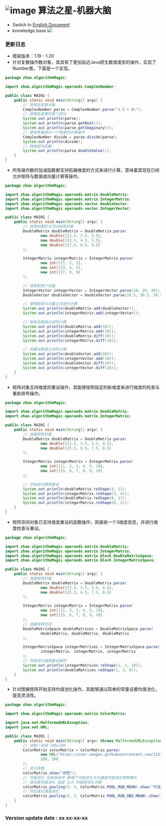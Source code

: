 # ![image](https://user-images.githubusercontent.com/113756063/194830221-abe24fcc-484b-4769-b3b7-ec6d8138f436.png) 算法之星-机器大脑

- Switch to [English Document](https://github.com/BeardedManZhao/algorithmStar/blob/Zhao-develop/src_code/README.md)
- knowledge base
  <a href="https://github.com/BeardedManZhao/algorithmStar/blob/main/KnowledgeDocument/knowledge%20base-Chinese.md">
  <img src = "https://user-images.githubusercontent.com/113756063/194838003-7ad14dac-b38c-4b57-a942-ba58f00baaf7.png"/>
  </a>

### 更新日志

* 框架版本：1.19 - 1.20
* 针对复数操作数对象，其具有了更加贴近Java原生数值类型的操作，实现了Number类，下面是一个实现。

```java
package zhao.algorithmMagic;

import zhao.algorithmMagic.operands.ComplexNumber;

public class MAIN1 {
    public static void main(String[] args) {
        // 获取到复数对象
        ComplexNumber parse = ComplexNumber.parse("1.2 + 0i");
        // 获取到复数的各个部分
        System.out.println(parse);
        System.out.println(parse.getReal());
        System.out.println(parse.getImaginary());
        // 使用复数进行一个简单的计算操作
        ComplexNumber divide = parse.divide(parse);
        System.out.println(divide);
        // 转换成为实数
        System.out.println(parse.doubleValue());
    }
}
```

* 所有操作数的加减函数都支持拓展维度的方式来进行计算，意味着其现在已经允许矩阵与数值或向量计算等操作。

```java
package zhao.algorithmMagic;

import zhao.algorithmMagic.operands.matrix.DoubleMatrix;
import zhao.algorithmMagic.operands.matrix.IntegerMatrix;
import zhao.algorithmMagic.operands.vector.DoubleVector;
import zhao.algorithmMagic.operands.vector.IntegerVector;

public class MAIN1 {
    public static void main(String[] args) {
        // 获取到整形与浮点矩阵对象
        DoubleMatrix doubleMatrix = DoubleMatrix.parse(
                new double[]{1.5, 2.5, 3.5},
                new double[]{3.5, 4.5, 5.5},
                new double[]{7.5, 8.5, 9.5}
        );

        IntegerMatrix integerMatrix = IntegerMatrix.parse(
                new int[]{1, 2, 3},
                new int[]{3, 4, 5},
                new int[]{7, 8, 9}
        );

        // 获取到两个向量
        IntegerVector integerVector = IntegerVector.parse(10, 20, 30);
        DoubleVector doubleVector = DoubleVector.parse(10.5, 20.5, 30.5);

        // 使用矩阵与向量之间进行计算
        System.out.println(doubleMatrix.add(doubleVector));
        System.out.println(integerMatrix.add(integerVector));

        // 矩阵与数值之间的计算
        System.out.println(doubleMatrix.add(10));
        System.out.println(integerMatrix.add(10));
        System.out.println(doubleMatrix.diff(10));
        System.out.println(integerMatrix.diff(10));

        // 向量与数值之间的计算
        System.out.println(doubleVector.add(10));
        System.out.println(integerVector.add(10));
        System.out.println(doubleVector.diff(10));
        System.out.println(integerVector.diff(10));
    }
}
```

* 矩阵对象支持维度的重设操作，其能够按照指定的新维度来进行维度的检查与重新排布操作。

```java
package zhao.algorithmMagic;

import zhao.algorithmMagic.operands.matrix.DoubleMatrix;
import zhao.algorithmMagic.operands.matrix.IntegerMatrix;

public class MAIN1 {
    public static void main(String[] args) {
        // 准备矩阵对象
        DoubleMatrix doubleMatrix = DoubleMatrix.parse(
                new double[]{1.5, 2.5, 3.5, 4.5},
                new double[]{5.5, 6.5, 7.5, 8.5}
        );

        IntegerMatrix integerMatrix = IntegerMatrix.parse(
                new int[]{1, 2, 3, 4, 5, 10},
                new int[]{5, 6, 7, 8, 9, 10}
        );

        // 开始进行维度重设
        System.out.println(doubleMatrix.reShape(4, 2));
        System.out.println(integerMatrix.reShape(3, 4));
        System.out.println(doubleMatrix.reShape(8, 1));
        System.out.println(integerMatrix.reShape(6, 2));
    }
}
```

* 矩阵空间对象已支持维度重设的函数操作，其接收一个3维度信息，并进行维度检查与重设。

```java
package zhao.algorithmMagic;

import zhao.algorithmMagic.operands.matrix.DoubleMatrix;
import zhao.algorithmMagic.operands.matrix.IntegerMatrix;
import zhao.algorithmMagic.operands.matrix.block.DoubleMatrixSpace;
import zhao.algorithmMagic.operands.matrix.block.IntegerMatrixSpace;

public class MAIN1 {
    public static void main(String[] args) {
        // 准备矩阵对象
        DoubleMatrix doubleMatrix = DoubleMatrix.parse(
                new double[]{1.5, 2.5, 3.5, 4.5},
                new double[]{5.5, 6.5, 7.5, 8.5}
        );

        IntegerMatrix integerMatrix = IntegerMatrix.parse(
                new int[]{1, 2, 3, 4, 5, 10},
                new int[]{5, 6, 7, 8, 9, 10}
        );
        // 准备矩阵空间
        DoubleMatrixSpace doubleMatrices = DoubleMatrixSpace.parse(
                doubleMatrix, doubleMatrix, doubleMatrix
        );

        IntegerMatrixSpace integerMatrices = IntegerMatrixSpace.parse(
                integerMatrix, integerMatrix, integerMatrix
        );
        // 开始进行维度重设操作
        System.out.println(integerMatrices.reShape(1, 2, 18));
        System.out.println(doubleMatrices.reShape(1, 3, 8));
    }
}
```

* 针对图像矩阵开始支持均值池化操作，其能够通过简单的常量设置均值池化，提高灵活性。

```java
package zhao.algorithmMagic;

import zhao.algorithmMagic.operands.matrix.ColorMatrix;

import java.net.MalformedURLException;
import java.net.URL;

public class MAIN1 {
    public static void main(String[] args) throws MalformedURLException {
        // 读取一张图 208x208
        ColorMatrix colorMatrix = ColorMatrix.parse(
                new URL("https://user-images.githubusercontent.com/113756063/194830221-abe24fcc-484b-4769-b3b7-ec6d8138f436.png"),
                208, 208
        );
        // 显示原图
        colorMatrix.show("原图");
        // 开始池化 在新版本中 新增了均值池化与分通道均值池化两种模式
        // 首先是均值池化 指定 3x3 的局部池化方案
        colorMatrix.pooling(3, 3, ColorMatrix.POOL_RGB_MEAN).show("均值池化");
        // 然后是分通道池化
        colorMatrix.pooling(3, 3, ColorMatrix.POOL_RGB_OBO_MEAN).show("分通道均值池化");
    }
}
```

### Version update date : xx xx-xx-xx